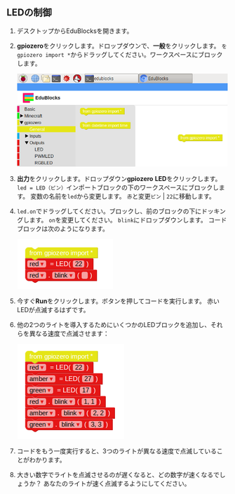 ## LEDの制御

1. デスクトップからEduBlocksを開きます。

2. **gpiozero**をクリックします。ドロップダウンで、**一般**をクリックします。 `をgpiozero import *`からドラッグしてください。ワークスペースにブロックします。
    
    ![](images/edublocks1.png)

3. **出力**をクリックします。ドロップダウン**gpiozero** **LED**をクリックします。 `led = LED（ピン）`インポートブロックの下のワークスペースにブロックします。 変数の名前を`led`から変更します。 `赤`と変更`ピン` | `22`に移動します。

4. `led.on`でドラッグしてください。ブロックし、前のブロックの下にドッキングします。 `on`を変更してください。 `blink`にドロップダウンします。 コードブロックは次のようになります。
    
    ![](images/edublocks2.png)

5. 今すぐ**Run**をクリックします。ボタンを押してコードを実行します。 赤いLEDが点滅するはずです。

6. 他の2つのライトを導入するためにいくつかのLEDブロックを追加し、それらを異なる速度で点滅させます：
    
    ![](images/edublocks3.png)

7. コードをもう一度実行すると、3つのライトが異なる速度で点滅していることがわかります。

8. 大きい数字でライトを点滅させるのが遅くなると、どの数字が速くなるでしょうか？ あなたのライトが速く点滅するようにしてください。